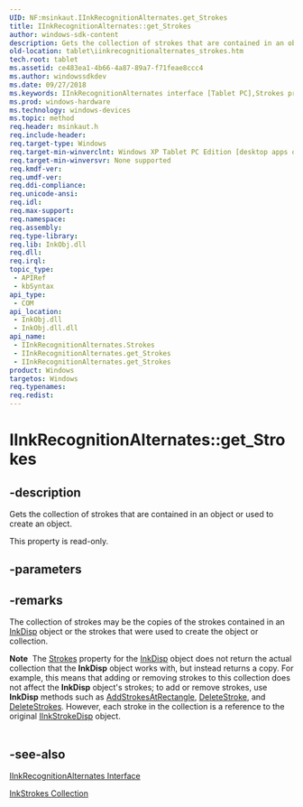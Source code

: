 ```yaml
---
UID: NF:msinkaut.IInkRecognitionAlternates.get_Strokes
title: IInkRecognitionAlternates::get_Strokes
author: windows-sdk-content
description: Gets the collection of strokes that are contained in an object or used to create an object.
old-location: tablet\iinkrecognitionalternates_strokes.htm
tech.root: tablet
ms.assetid: ce483ea1-4b66-4a87-89a7-f71feae8ccc4
ms.author: windowssdkdev
ms.date: 09/27/2018
ms.keywords: IInkRecognitionAlternates interface [Tablet PC],Strokes property, IInkRecognitionAlternates.Strokes, IInkRecognitionAlternates.get_Strokes, IInkRecognitionAlternates::Strokes, IInkRecognitionAlternates::get_Strokes, Strokes property [Tablet PC], Strokes property [Tablet PC],IInkRecognitionAlternates interface, get_Strokes, msinkaut/IInkRecognitionAlternates::Strokes, msinkaut/IInkRecognitionAlternates::get_Strokes, tablet.iinkrecognitionalternates_strokes
ms.prod: windows-hardware
ms.technology: windows-devices
ms.topic: method
req.header: msinkaut.h
req.include-header: 
req.target-type: Windows
req.target-min-winverclnt: Windows XP Tablet PC Edition [desktop apps only]
req.target-min-winversvr: None supported
req.kmdf-ver: 
req.umdf-ver: 
req.ddi-compliance: 
req.unicode-ansi: 
req.idl: 
req.max-support: 
req.namespace: 
req.assembly: 
req.type-library: 
req.lib: InkObj.dll
req.dll: 
req.irql: 
topic_type:
 - APIRef
 - kbSyntax
api_type:
 - COM
api_location:
 - InkObj.dll
 - InkObj.dll.dll
api_name:
 - IInkRecognitionAlternates.Strokes
 - IInkRecognitionAlternates.get_Strokes
 - IInkRecognitionAlternates.get_Strokes
product: Windows
targetos: Windows
req.typenames: 
req.redist: 
---
```


# IInkRecognitionAlternates::get_Strokes


## -description



Gets the collection of strokes that are contained in an object or used to create an object.



This property is read-only.


## -parameters


## -remarks



The collection of strokes may be the copies of the strokes contained in an <a href="https://msdn.microsoft.com/f942d6a3-f303-49df-a128-de9760b508ef">InkDisp</a> object or the strokes that were used to create the object or collection.

<div class="alert"><b>Note</b>  The <a href="https://msdn.microsoft.com/b65f1b71-b0a4-4de2-9321-f660bcd2d3ce">Strokes</a> property for the <a href="https://msdn.microsoft.com/f942d6a3-f303-49df-a128-de9760b508ef">InkDisp</a> object does not return the actual collection that the <b>InkDisp</b> object works with, but instead returns a copy. For example, this means that adding or removing strokes to this collection does not affect the <b>InkDisp</b> object's strokes; to add or remove strokes, use <b>InkDisp</b> methods such as <a href="https://msdn.microsoft.com/c5a7cbbc-361c-4e99-af31-f7114eb5261b">AddStrokesAtRectangle</a>, <a href="https://msdn.microsoft.com/ac6579ec-20f7-4a20-8cb8-5f3a6119959d">DeleteStroke</a>, and <a href="https://msdn.microsoft.com/cbc11006-a434-46f8-a78c-3b67e35ed32a">DeleteStrokes</a>. However, each stroke in the collection is a reference to the original <a href="https://msdn.microsoft.com/b18464ba-feb6-4bb5-9fcf-82feff9bcce4">IInkStrokeDisp</a> object.</div>
<div> </div>



## -see-also




<a href="https://msdn.microsoft.com/39f49762-de86-4a1a-ac7b-327b65c3eb54">IInkRecognitionAlternates Interface</a>



<a href="https://msdn.microsoft.com/c7fb921c-0bd2-48aa-b092-ab1fb08c0697">InkStrokes Collection</a>
 

 

